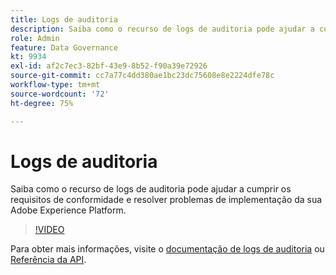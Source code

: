 ```yaml
---
title: Logs de auditoria
description: Saiba como o recurso de logs de auditoria pode ajudar a cumprir os requisitos de conformidade e resolver problemas de implementação da sua Adobe Experience Platform.
role: Admin
feature: Data Governance
kt: 9934
exl-id: af2c7ec3-82bf-43e9-8b52-f90a39e72926
source-git-commit: cc7a77c4dd380ae1bc23dc75608e8e2224dfe78c
workflow-type: tm+mt
source-wordcount: '72'
ht-degree: 75%

---
```


# Logs de auditoria

Saiba como o recurso de logs de auditoria pode ajudar a cumprir os requisitos de conformidade e resolver problemas de implementação da sua Adobe Experience Platform.

>[!VIDEO](https://video.tv.adobe.com/v/341450?quality=12&learn=on)

Para obter mais informações, visite o [documentação de logs de auditoria](https://experienceleague.adobe.com/docs/experience-platform/landing/governance-privacy-security/audit-logs/overview.html?lang=pt-BR) ou [Referência da API](https://developer.adobe.com/experience-platform-apis/references/audit-query/).
